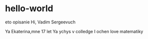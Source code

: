 # hello-world
eto opisanie
Hi, Vadim Sergeevuch

Ya Ekaterina,mne 17 let
Ya ychys v colledge
I ochen love matematiky
